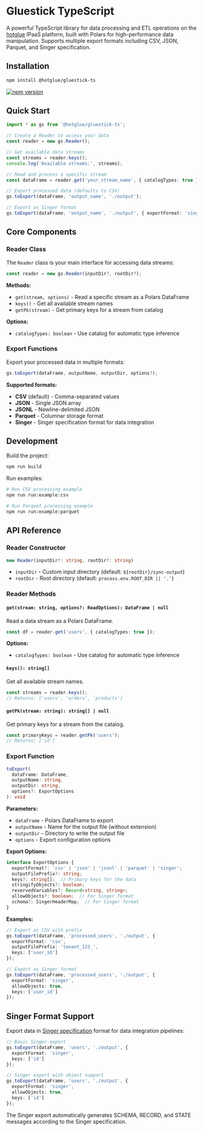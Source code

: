 # Gluestick TypeScript

A powerful TypeScript library for data processing and ETL operations on the [hotglue](https://hotglue.com) IPaaS platform, built with Polars for high-performance data manipulation. Supports multiple export formats including CSV, JSON, Parquet, and Singer specification.

## Installation

```bash
npm install @hotglue/gluestick-ts
```

[![npm version](https://badge.fury.io/js/@hotglue%2Fgluestick-ts.svg)](https://www.npmjs.com/package/@hotglue/gluestick-ts)

## Quick Start

```typescript
import * as gs from '@hotglue/gluestick-ts';

// Create a Reader to access your data
const reader = new gs.Reader();

// Get available data streams
const streams = reader.keys();
console.log('Available streams:', streams);

// Read and process a specific stream
const dataFrame = reader.get('your_stream_name', { catalogTypes: true });

// Export processed data (defaults to CSV)
gs.toExport(dataFrame, 'output_name', './output');

// Export as Singer format
gs.toExport(dataFrame, 'output_name', './output', { exportFormat: 'singer' });
```

## Core Components

### Reader Class

The `Reader` class is your main interface for accessing data streams:

```typescript
const reader = new gs.Reader(inputDir?, rootDir?);
```

**Methods:**
- `get(stream, options)` - Read a specific stream as a Polars DataFrame
- `keys()` - Get all available stream names
- `getPk(stream)` - Get primary keys for a stream from catalog

**Options:**
- `catalogTypes: boolean` - Use catalog for automatic type inference

### Export Functions

Export your processed data in multiple formats:

```typescript
gs.toExport(dataFrame, outputName, outputDir, options?);
```

**Supported formats:**
- **CSV** (default) - Comma-separated values
- **JSON** - Single JSON array
- **JSONL** - Newline-delimited JSON
- **Parquet** - Columnar storage format
- **Singer** - Singer specification format for data integration

## Development

Build the project:

```bash
npm run build
```

Run examples:

```bash
# Run CSV processing example
npm run run:example:csv

# Run Parquet processing example  
npm run run:example:parquet
```

## API Reference

### Reader Constructor

```typescript
new Reader(inputDir?: string, rootDir?: string)
```

- `inputDir` - Custom input directory (default: `${rootDir}/sync-output`)
- `rootDir` - Root directory (default: `process.env.ROOT_DIR || '.'`)

### Reader Methods

#### `get(stream: string, options?: ReadOptions): DataFrame | null`

Read a data stream as a Polars DataFrame.

```typescript
const df = reader.get('users', { catalogTypes: true });
```

**Options:**
- `catalogTypes: boolean` - Use catalog for automatic type inference

#### `keys(): string[]`

Get all available stream names.

```typescript
const streams = reader.keys();
// Returns: ['users', 'orders', 'products']
```

#### `getPk(stream: string): string[] | null`

Get primary keys for a stream from the catalog.

```typescript
const primaryKeys = reader.getPk('users');
// Returns: ['id']
```

### Export Function

```typescript
toExport(
  dataFrame: DataFrame,
  outputName: string,
  outputDir: string,
  options?: ExportOptions
): void
```

**Parameters:**
- `dataFrame` - Polars DataFrame to export
- `outputName` - Name for the output file (without extension)
- `outputDir` - Directory to write the output file
- `options` - Export configuration options

**Export Options:**
```typescript
interface ExportOptions {
  exportFormat?: 'csv' | 'json' | 'jsonl' | 'parquet' | 'singer';
  outputFilePrefix?: string;
  keys?: string[];  // Primary keys for the data
  stringifyObjects?: boolean;
  reservedVariables?: Record<string, string>;
  allowObjects?: boolean;  // For Singer format
  schema?: SingerHeaderMap;  // For Singer format
}
```

**Examples:**
```typescript
// Export as CSV with prefix
gs.toExport(dataFrame, 'processed_users', './output', {
  exportFormat: 'csv',
  outputFilePrefix: 'tenant_123_',
  keys: ['user_id']
});

// Export as Singer format
gs.toExport(dataFrame, 'processed_users', './output', {
  exportFormat: 'singer',
  allowObjects: true,
  keys: ['user_id']
});
```

## Singer Format Support

Export data in [Singer specification](https://hub.meltano.com/singer/spec) format for data integration pipelines:

```typescript
// Basic Singer export
gs.toExport(dataFrame, 'users', './output', {
  exportFormat: 'singer',
  keys: ['id']
});

// Singer export with object support
gs.toExport(dataFrame, 'users', './output', {
  exportFormat: 'singer',
  allowObjects: true,
  keys: ['id']
});
```

The Singer export automatically generates SCHEMA, RECORD, and STATE messages according to the Singer specification.
